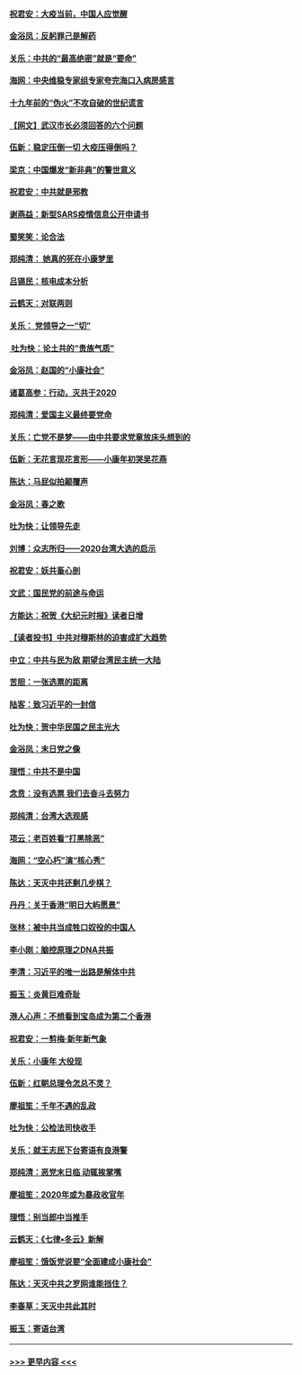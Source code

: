 #### [祝君安：大疫当前，中国人应觉醒](../pages/nsc993/n11821946.md?t=01262333) 
#### [金浴凤：反躬罪己是解药](../pages/nsc993/n11820280.md?t=01262333) 
#### [关乐：中共的“最高绝密”就是“要命”](../pages/nsc993/n11816946.md?t=01262333) 
#### [海网：中央维稳专家组专家夸完海口入病房感言](../pages/nsc993/n11815138.md?t=01262333) 
#### [十九年前的“伪火”不攻自破的世纪谎言](../pages/nsc993/n11813238.md?t=01262333) 
#### [【网文】武汉市长必须回答的六个问题](../pages/nsc993/n11813848.md?t=01262333) 
#### [伍新：稳定压倒一切 大疫压得倒吗？](../pages/nsc993/n11812634.md?t=01262333) 
#### [梁京：中国爆发“新非典”的警世意义](../pages/nsc993/n11812554.md?t=01262333) 
#### [祝君安：中共就是邪教](../pages/nsc993/n11812431.md?t=01262333) 
#### [谢燕益：新型SARS疫情信息公开申请书](../pages/nsc993/n11808840.md?t=01262333) 
#### [蜀笑笑：论合法](../pages/nsc993/n11808064.md?t=01262333) 
#### [郑纯清： 她真的死在小康梦里](../pages/nsc993/n11806623.md?t=01262333) 
#### [吕锡民：核电成本分析](../pages/nsc993/n11806284.md?t=01262333) 
#### [云鹤天：对联两则](../pages/nsc993/n11805957.md?t=01262333) 
#### [关乐： 党领导之一“切”](../pages/nsc993/n11804505.md?t=01262333) 
#### [ 吐为快：论土共的“贵族气质”](../pages/nsc993/n11804490.md?t=01262333) 
#### [金浴凤：赵国的“小康社会”](../pages/nsc993/n11804452.md?t=01262333) 
#### [诸葛高参：行动，灭共于2020](../pages/nsc993/n11804120.md?t=01262333) 
#### [郑纯清：爱国主义最终要党命](../pages/nsc993/n11802197.md?t=01262333) 
#### [关乐：亡党不是梦——由中共要求党章放床头想到的](../pages/nsc993/n11802156.md?t=01262333) 
#### [伍新：无花言现花言形——小康年初哭吴花燕](../pages/nsc993/n11800044.md?t=01262333) 
#### [陈达：马屁似拍颠覆声](../pages/nsc993/n11800010.md?t=01262333) 
#### [金浴凤：春之歌](../pages/nsc993/n11797687.md?t=01262333) 
#### [吐为快：让领导先走](../pages/nsc993/n11797512.md?t=01262333) 
#### [刘博：众志所归——2020台湾大选的启示](../pages/nsc993/n11796878.md?t=01262333) 
#### [祝君安：妖共畜心剖](../pages/nsc993/n11794273.md?t=01262333) 
#### [文武：国民党的前途与命运](../pages/nsc993/n11794198.md?t=01262333) 
#### [方能达：祝贺《大纪元时报》读者日增](../pages/nsc993/n11793807.md?t=01262333) 
#### [【读者投书】中共对穆斯林的迫害成扩大趋势](../pages/nsc993/n11791371.md?t=01262333) 
#### [中立：中共与民为敌 期望台湾民主统一大陆](../pages/nsc993/n11790392.md?t=01262333) 
#### [苦胆：一张选票的距离](../pages/nsc993/n11788914.md?t=01262333) 
#### [陆客：致习近平的一封信](../pages/nsc993/n11788867.md?t=01262333) 
#### [吐为快：贺中华民国之民主光大](../pages/nsc993/n11788618.md?t=01262333) 
#### [金浴凤：末日党之像](../pages/nsc993/n11787475.md?t=01262333) 
#### [理悟：中共不是中国](../pages/nsc993/n11787463.md?t=01262333) 
#### [念贲：没有选票  我们去奋斗去努力](../pages/nsc993/n11787398.md?t=01262333) 
#### [郑纯清：台湾大选观感](../pages/nsc993/n11786210.md?t=01262333) 
#### [项云：老百姓看“打黑除恶”](../pages/nsc993/n11785398.md?t=01262333) 
#### [海网：“空心朽”演“核心秀”](../pages/nsc993/n11783874.md?t=01262333) 
#### [陈达：天灭中共还剩几步棋？](../pages/nsc993/n11783719.md?t=01262333) 
#### [丹丹：关于香港“明日大屿愿景”](../pages/nsc993/n11783273.md?t=01262333) 
#### [张林：被中共当成牲口奴役的中国人](../pages/nsc993/n11782397.md?t=01262333) 
#### [李小刚：脑控原理之DNA共振](../pages/nsc993/n11780962.md?t=01262333) 
#### [李清：习近平的唯一出路是解体中共](../pages/nsc993/n11780866.md?t=01262333) 
#### [振玉：炎黄巨难奇耻](../pages/nsc993/n11779632.md?t=01262333) 
#### [港人心声：不想看到宝岛成为第二个香港](../pages/nsc993/n11778817.md?t=01262333) 
#### [祝君安：一剪梅‧新年新气象](../pages/nsc993/n11776340.md?t=01262333) 
#### [关乐：小康年 大役现](../pages/nsc993/n11774213.md?t=01262333) 
#### [伍新：红朝总理令怎总不灵？](../pages/nsc993/n11770813.md?t=01262333) 
#### [廖祖笙：千年不遇的乱政](../pages/nsc993/n11770373.md?t=01262333) 
#### [吐为快：公检法司快收手](../pages/nsc993/n11770359.md?t=01262333) 
#### [关乐：就王志民下台寄语有良港警](../pages/nsc993/n11769903.md?t=01262333) 
#### [郑纯清：恶党末日临 动辄挨掌嘴](../pages/nsc993/n11769356.md?t=01262333) 
#### [廖祖笙：2020年或为暴政收官年](../pages/nsc993/n11768216.md?t=01262333) 
#### [理悟：别当郎中当推手](../pages/nsc993/n11768243.md?t=01262333) 
#### [云鹤天：《七律▪冬云》新解](../pages/nsc993/n11768204.md?t=01262333) 
#### [廖祖笙：饿饭党说要“全面建成小康社会”](../pages/nsc993/n11767482.md?t=01262333) 
#### [陈达：天灭中共之罗网谁能挡住？](../pages/nsc993/n11767465.md?t=01262333) 
#### [李春草：天灭中共此其时](../pages/nsc993/n11767452.md?t=01262333) 
#### [振玉：寄语台湾](../pages/nsc993/n11767432.md?t=01262333) 

----
#### [ >>> 更早内容 <<< ](../indexes/nsc993-earlier.md)
